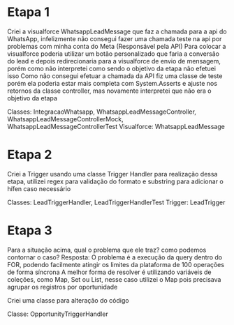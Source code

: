 # Etapa 1

Criei a visualforce WhatsappLeadMessage que faz a chamada para a api do WhatsApp, infelizmente não consegui fazer uma chamada teste na api por problemas com minha conta do Meta (Responsável pela API)
Para colocar a visualforce poderia utilizar um botão personalizado que faria a conversão do lead e depois redirecionaria para a visualforce de envio de mensagem, porém como não interpretei como sendo o objetivo da etapa não efetuei isso
Como não consegui efetuar a chamada da API fiz uma classe de teste porém ela poderia estar mais completa com System.Asserts e ajuste nos retornos da classe controller, mas novamente interpretei que não era o objetivo da etapa

Classes: IntegracaoWhatsapp, WhatsappLeadMessageController, WhatsappLeadMessageControllerMock, WhatsappLeadMessageControllerTest
Visualforce: WhatsappLeadMessage

# Etapa 2

Criei a Trigger usando uma classe Trigger Handler para realização dessa etapa, utilizei regex para validação do formato e substring para adicionar o hífen caso necessário

Classes: LeadTriggerHandler, LeadTriggerHandlerTest
Trigger: LeadTrigger


# Etapa 3

Para a situação acima, qual o problema que ele traz? como podemos contornar o caso?
Resposta: O problema é a execução da query dentro do FOR, podendo facilmente atingir os limites da plataforma de 100 operações de forma síncrona
 A melhor forma de resolver é utilizando variáveis de coleções, como Map, Set ou List, nesse caso utilizei o Map pois precisava agrupar os registros por oportunidade

 Criei uma classe para alteração do código
 
Classe: OpportunityTriggerHandler
